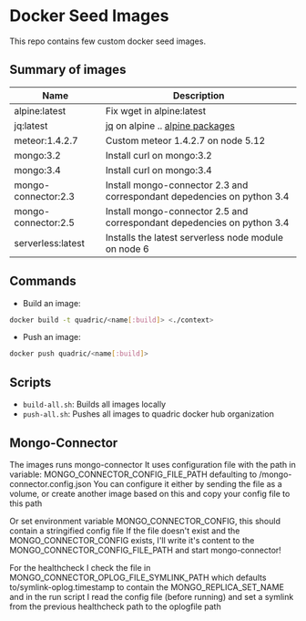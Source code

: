 # Docker Seed Images

This repo contains few custom docker seed images.

## Summary of images

| Name | Description |
|------|-------------|
| alpine:latest | Fix wget in alpine:latest |
| jq:latest | [jq](https://stedolan.github.io/jq/) on alpine .. [alpine packages](https://pkgs.alpinelinux.org/packages?name=jq&branch=&repo=&arch=&maintainer=) |
| meteor:1.4.2.7 | Custom meteor 1.4.2.7 on node 5.12 |
| mongo:3.2 | Install curl on mongo:3.2 |
| mongo:3.4 | Install curl on mongo:3.4 |
| mongo-connector:2.3 | Install mongo-connector 2.3 and correspondant depedencies on python 3.4 |
| mongo-connector:2.5 | Install mongo-connector 2.5 and correspondant depedencies on python 3.4 |
| serverless:latest | Installs the latest serverless node module on node 6 |

## Commands

- Build an image:

```bash
docker build -t quadric/<name[:build]> <./context>
```

- Push an image:

```bash
docker push quadric/<name[:build]>
```

## Scripts

- `build-all.sh`: Builds all images locally
- `push-all.sh`: Pushes all images to quadric docker hub organization

## Mongo-Connector

The images runs mongo-connector
It uses configuration file with the path in variable: MONGO_CONNECTOR_CONFIG_FILE_PATH defaulting to /mongo-connector.config.json
You can configure it either by sending the file as a volume, or create another image based on this and copy your config file to this path

Or set environment variable MONGO_CONNECTOR_CONFIG, this should contain a stringified config file
If the file doesn't exist and the MONGO_CONNECTOR_CONFIG exists, I'll write it's content to the MONGO_CONNECTOR_CONFIG_FILE_PATH and start mongo-connector!

For the healthcheck I check the file in MONGO_CONNECTOR_OPLOG_FILE_SYMLINK_PATH which defaults to/symlink-oplog.timestamp to contain the MONGO_REPLICA_SET_NAME
and in the run script I read the config file (before running) and set a symlink from the previous healthcheck path to the oplogfile path